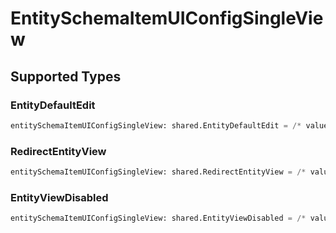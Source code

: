 # EntitySchemaItemUIConfigSingleView


## Supported Types

### EntityDefaultEdit

```python
entitySchemaItemUIConfigSingleView: shared.EntityDefaultEdit = /* values here */
```

### RedirectEntityView

```python
entitySchemaItemUIConfigSingleView: shared.RedirectEntityView = /* values here */
```

### EntityViewDisabled

```python
entitySchemaItemUIConfigSingleView: shared.EntityViewDisabled = /* values here */
```

